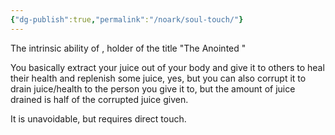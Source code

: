 ```yaml
---
{"dg-publish":true,"permalink":"/noark/soul-touch/"}
---
```




The intrinsic ability of , holder of the title "The Anointed "

You basically extract your juice out of your body and give it to others to heal their health and replenish some juice, yes, but you can also corrupt it to drain juice/health to the person you give it to, but the amount of juice drained is half of the corrupted juice given. 

It is unavoidable, but requires direct touch.
